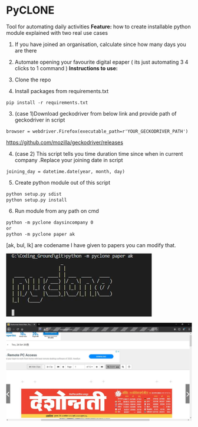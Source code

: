 # PyCLONE
Tool for automating daily activities
**Feature:**
how to create installable python module
explained with two real use cases  
1. If you have joined an organisation, calculate since how many days you are there
2. Automate opening your favourite digital epaper ( its just automating 3 4 clicks to 1 command ) 
**Instructions to use:**

 1. Clone the repo
 2. Install packages from requirements.txt
```
pip install -r requirements.txt
```  
 3. (case 1)Download geckodriver from below link and provide path of geckodriver in script   
 ```
 browser = webdriver.Firefox(executable_path=r'YOUR_GECKODRIVER_PATH')
 ```
 https://github.com/mozilla/geckodriver/releases
 
 4. (case 2) This script tells you time duration time since when in current company .Replace your joining date in script 
```
joining_day = datetime.date(year, month, day)
```
 5. Create python module out of this script
 ```
python setup.py sdist
python setup.py install
 ```
 6. Run module from any path on cmd 
 ```
 python -m pyclone daysincompany 0
 or
 python -m pyclone paper ak    

 ```
 [ak, bul, lk] are codename I have given to papers you can modify that.


![cli](/images/cli.JPG)

![result](/images/result.JPG)
